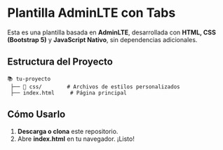 # Plantilla AdminLTE con Tabs

Esta es una plantilla basada en **AdminLTE**, desarrollada con **HTML, CSS (Bootstrap 5)** y **JavaScript Nativo**, sin dependencias adicionales.  


## Estructura del Proyecto  
```
📚 tu-proyecto  
 ├── 📂 css/        # Archivos de estilos personalizados  
 ├── index.html     # Página principal  
```

## Cómo Usarlo  
1. **Descarga o clona** este repositorio.  
2. Abre **index.html** en tu navegador. ¡Listo!
